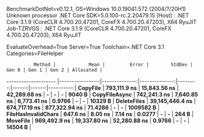
BenchmarkDotNet=v0.12.1, OS=Windows 10.0.19041.572 (2004/?/20H1)
Unknown processor
.NET Core SDK=5.0.100-rc.2.20479.15
  [Host]     : .NET Core 3.1.9 (CoreCLR 4.700.20.47201, CoreFX 4.700.20.47203), X64 RyuJIT
  Job-TZRVGS : .NET Core 3.1.9 (CoreCLR 4.700.20.47201, CoreFX 4.700.20.47203), X64 RyuJIT

EvaluateOverhead=True  Server=True  Toolchain=.NET Core 3.1  
Categories=FileHelper  

              Method |            Mean |         Error |        StdDev |   Gen 0 | Gen 1 | Gen 2 | Allocated |
-------------------- |----------------:|--------------:|--------------:|--------:|------:|------:|----------:|
            **CopyFile** |    **793,111.9 ns** |  **15,843.56 ns** |  **42,289.68 ns** |       **-** |     **-** |     **-** |    **9040 B** |
       **CopyFileAsync** |    **742,241.3 ns** |   **7,640.85 ns** |   **6,773.41 ns** |  **0.9766** |     **-** |     **-** |   **10329 B** |
         **DeleteFiles** | **39,145,446.4 ns** | **674,717.19 ns** | **877,322.94 ns** | **71.4286** |     **-** |     **-** | **1009582 B** |
 **FileHasInvalidChars** |        **647.6 ns** |       **8.05 ns** |       **7.14 ns** |  **0.0277** |     **-** |     **-** |     **264 B** |
            **MoveFile** |    **969,492.9 ns** |  **19,337.80 ns** |  **52,280.88 ns** |  **0.9766** |     **-** |     **-** |   **14504 B** |
